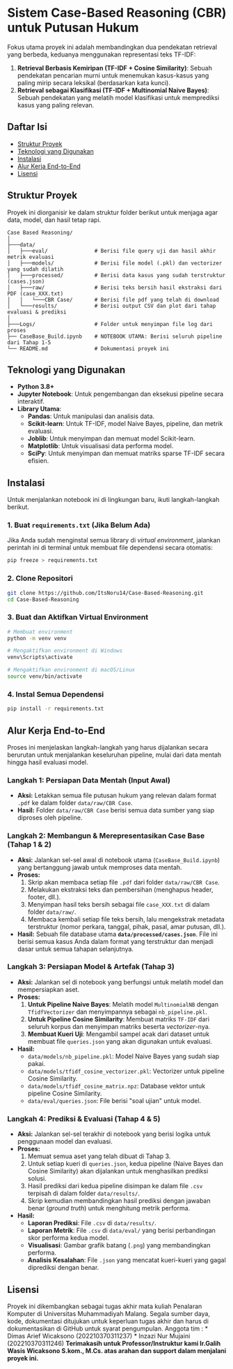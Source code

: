 # Sistem Case-Based Reasoning (CBR) untuk Putusan Hukum

Fokus utama proyek ini adalah membandingkan dua pendekatan retrieval yang berbeda, keduanya menggunakan representasi teks TF-IDF:
1.  **Retrieval Berbasis Kemiripan (TF-IDF + Cosine Similarity)**: Sebuah pendekatan pencarian murni untuk menemukan kasus-kasus yang paling mirip secara leksikal (berdasarkan kata kunci).
2.  **Retrieval sebagai Klasifikasi (TF-IDF + Multinomial Naive Bayes)**: Sebuah pendekatan yang melatih model klasifikasi untuk memprediksi kasus yang paling relevan.

## Daftar Isi
* [Struktur Proyek](#-struktur-proyek)
* [Teknologi yang Digunakan](#️-teknologi-yang-digunakan)
* [Instalasi](#-instalasi)
* [Alur Kerja End-to-End](#-alur-kerja-end-to-end)
* [Lisensi](#-lisensi)

## Struktur Proyek
Proyek ini diorganisir ke dalam struktur folder berikut untuk menjaga agar data, model, dan hasil tetap rapi.
```
Case Based Reasoning/
│
├───data/
│   ├───eval/               # Berisi file query uji dan hasil akhir metrik evaluasi
│   ├───models/             # Berisi file model (.pkl) dan vectorizer yang sudah dilatih
│   ├───processed/          # Berisi data kasus yang sudah terstruktur (cases.json)
│   ├───raw/                # Berisi teks bersih hasil ekstraksi dari PDF (case_XXX.txt)
│   │   └───CBR Case/       # Berisi file pdf yang telah di download
│   └───results/            # Berisi output CSV dan plot dari tahap evaluasi & prediksi
│
├───Logs/                   # Folder untuk menyimpan file log dari proses
├── CaseBase_Build.ipynb    # NOTEBOOK UTAMA: Berisi seluruh pipeline dari Tahap 1-5
└── README.md               # Dokumentasi proyek ini
```
## Teknologi yang Digunakan
* **Python 3.8+**
* **Jupyter Notebook**: Untuk pengembangan dan eksekusi pipeline secara interaktif.
* **Library Utama**:
    * **Pandas**: Untuk manipulasi dan analisis data.
    * **Scikit-learn**: Untuk TF-IDF, model Naive Bayes, pipeline, dan metrik evaluasi.
    * **Joblib**: Untuk menyimpan dan memuat model Scikit-learn.
    * **Matplotlib**: Untuk visualisasi data performa model.
    * **SciPy**: Untuk menyimpan dan memuat matriks sparse TF-IDF secara efisien.

## Instalasi

Untuk menjalankan notebook ini di lingkungan baru, ikuti langkah-langkah berikut.

### 1. Buat `requirements.txt` (Jika Belum Ada)
Jika Anda sudah menginstal semua library di *virtual environment*, jalankan perintah ini di terminal untuk membuat file dependensi secara otomatis:
```bash
pip freeze > requirements.txt
```

### 2.  Clone Repositori
```bash
git clone https://github.com/ItsNoru14/Case-Based-Reasoning.git
cd Case-Based-Reasoning
```

### 3. Buat dan Aktifkan Virtual Environment
```bash
# Membuat environment
python -m venv venv

# Mengaktifkan environment di Windows
venv\Scripts\activate

# Mengaktifkan environment di macOS/Linux
source venv/bin/activate
```

### 4. Instal Semua Dependensi
```bash
pip install -r requirements.txt
```

## Alur Kerja End-to-End

Proses ini menjelaskan langkah-langkah yang harus dijalankan secara berurutan untuk menjalankan keseluruhan pipeline, mulai dari data mentah hingga hasil evaluasi model.

### Langkah 1: Persiapan Data Mentah (Input Awal)
* **Aksi:** Letakkan semua file putusan hukum yang relevan dalam format `.pdf` ke dalam folder `data/raw/CBR Case`.
* **Hasil:** Folder `data/raw/CBR Case` berisi semua data sumber yang siap diproses oleh pipeline.

### Langkah 2: Membangun & Merepresentasikan Case Base (Tahap 1 & 2)
* **Aksi:** Jalankan sel-sel awal di notebook utama (`CaseBase_Build.ipynb`) yang bertanggung jawab untuk memproses data mentah.
* **Proses:**
    1.  Skrip akan membaca setiap file `.pdf` dari folder `data/raw/CBR Case`.
    2.  Melakukan ekstraksi teks dan pembersihan (menghapus header, footer, dll.).
    3.  Menyimpan hasil teks bersih sebagai file `case_XXX.txt` di dalam folder `data/raw/`.
    4.  Membaca kembali setiap file teks bersih, lalu mengekstrak metadata terstruktur (nomor perkara, tanggal, pihak, pasal, amar putusan, dll.).
* **Hasil:** Sebuah file database utama **`data/processed/cases.json`**. File ini berisi semua kasus Anda dalam format yang terstruktur dan menjadi dasar untuk semua tahapan selanjutnya.

### Langkah 3: Persiapan Model & Artefak (Tahap 3)
* **Aksi:** Jalankan sel di notebook yang berfungsi untuk melatih model dan mempersiapkan aset.
* **Proses:**
    1.  **Untuk Pipeline Naive Bayes**: Melatih model `MultinomialNB` dengan `TfidfVectorizer` dan menyimpannya sebagai `nb_pipeline.pkl`.
    2.  **Untuk Pipeline Cosine Similarity**: Membuat matriks `TF-IDF` dari seluruh korpus dan menyimpan matriks beserta *vectorizer*-nya.
    3.  **Membuat Kueri Uji**: Mengambil sampel acak dari dataset untuk membuat file `queries.json` yang akan digunakan untuk evaluasi.
* **Hasil:**
    * `data/models/nb_pipeline.pkl`: Model Naive Bayes yang sudah siap pakai.
    * `data/models/tfidf_cosine_vectorizer.pkl`: Vectorizer untuk pipeline Cosine Similarity.
    * `data/models/tfidf_cosine_matrix.npz`: Database vektor untuk pipeline Cosine Similarity.
    * `data/eval/queries.json`: File berisi "soal ujian" untuk model.

### Langkah 4: Prediksi & Evaluasi (Tahap 4 & 5)
* **Aksi:** Jalankan sel-sel terakhir di notebook yang berisi logika untuk penggunaan model dan evaluasi.
* **Proses:**
    1.  Memuat semua aset yang telah dibuat di Tahap 3.
    2.  Untuk setiap kueri di `queries.json`, kedua pipeline (Naive Bayes dan Cosine Similarity) akan dijalankan untuk menghasilkan prediksi solusi.
    3.  Hasil prediksi dari kedua pipeline disimpan ke dalam file `.csv` terpisah di dalam folder `data/results/`.
    4.  Skrip kemudian membandingkan hasil prediksi dengan jawaban benar (*ground truth*) untuk menghitung metrik performa.
* **Hasil:**
    * **Laporan Prediksi**: File `.csv` di `data/results/`.
    * **Laporan Metrik**: File `.csv` di `data/eval/` yang berisi perbandingan skor performa kedua model.
    * **Visualisasi**: Gambar grafik batang (`.png`) yang membandingkan performa.
    * **Analisis Kesalahan**: File `.json` yang mencatat kueri-kueri yang gagal diprediksi dengan benar.

## Lisensi
Proyek ini dikembangkan sebagai tugas akhir mata kuliah Penalaran Komputer di Universitas Muhammadiyah Malang. Segala sumber daya, kode, dokumentasi ditujukan untuk keperluan tugas akhir dan harus di dokumentasikan di GitHub untuk syarat pengumpulan.
Anggota tim :
    * Dimas Arief Wicaksono (202210370311237)
    * Inzazi Nur Mujaini (202210370311246)
**Terimakasih untuk Professor/Instruktur kami Ir.Galih Wasis Wicaksono S.kom., M.Cs. atas arahan dan support dalam menjalani proyek ini.**